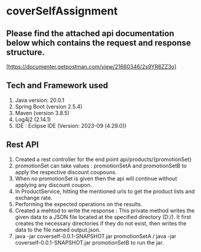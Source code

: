 # coverSelfAssignment

## Please find the attached api documentation below which contains the request and response structure.
[https://documenter.getpostman.com/view/21660346/2s9YR6ZZ3o]

## Tech and Framework used
1. Java version: 20.0.1
2. Spring Boot (version 2.5.4)
3. Maven (version 3.8.5)
4. Log4j2 (2.14.1)
5. IDE : Eclipse IDE  (Version: 2023-09 (4.29.0)) 

## Rest API
1. Created a rest controller for the end point api/products/{promotionSet}
2. promotionSet can take values : promotionSetA and promotionSetB to apply the respective discount coupouns.
3. When no promotionSet is given then the api will continue without applying any discount coupon.
4. In ProductService, hitting the mentioned urls to get the product lists and exchange rate.
5. Performing the expected operations on the results.
6. Created a mehtod to write the response : This private method writes the given data to a JSON file located at the specified directory (D:/). It first creates the necessary directories if they do not exist, then writes the data to the file named output.json.
7. java -jar coverself-0.0.1-SNAPSHOT.jar promotionSetA / java -jar coverself-0.0.1-SNAPSHOT.jar promotionSetB to run the jar.
